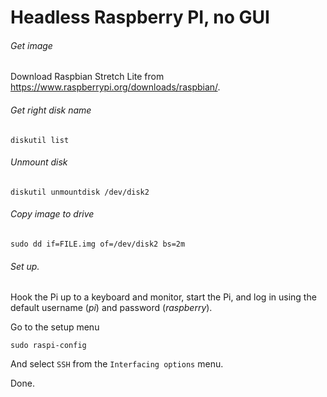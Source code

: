 # Headless Raspberry PI, no GUI

###### Get image

Download Raspbian Stretch Lite from https://www.raspberrypi.org/downloads/raspbian/.

###### Get right disk name

```
diskutil list
```

###### Unmount disk

```
diskutil unmountdisk /dev/disk2
```

###### Copy image to drive

```
sudo dd if=FILE.img of=/dev/disk2 bs=2m
```

###### Set up.

Hook the Pi up to a keyboard and monitor, start the Pi, and log in using the default username (_pi_) and password (_raspberry_).

Go to the setup menu

```
sudo raspi-config
```

And select `SSH` from the `Interfacing options` menu.

Done.